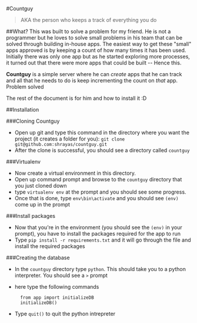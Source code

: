 #Countguy
> AKA the person who keeps a track of everything you do


##What?
This was built to solve a problem for my friend. He is not a programmer but he loves to solve small problems in his team that can be solved through building in-house apps. The easiest way to get these "small" apps approved is by keeping a count of how many times it has been used. Initially there was only one app but as he started exploring more processes, it turned out that there were more apps that could be built -- Hence this. 

**Countguy** is a simple server where he can _create_ apps that he can track and all that he needs to do is keep incrementing the count on _that_ app. Problem solved

The rest of the document is for him and how to install it :D

##Installation

###Cloning Countguy

* Open up git and type this command in the directory where you want the project (it creates a folder for you): `git clone git@github.com:shrayas/countguy.git`
* After the clone is successful, you should see a directory called `countguy`

###Virtualenv

* Now create a virtual environment in this directory.
* Open up command prompt and browse to the `countguy` directory that you just cloned down
* type `virtualenv env` at the prompt and you should see some progress.
* Once that is done, type `env\bin\activate` and you should see `(env)` come up in the prompt

###Install packages

* Now that you're in the environment (you should see the `(env)` in your prompt), you have to install the packages required for the app to run
* Type `pip install -r requirements.txt` and it will go through the file and install the required packages

###Creating the database

* In the `countguy` directory type `python`. This should take you to a python interpreter. You should see a `>` prompt
* here type the following commands

		from app import initializeDB
		initializeDB()
* Type `quit()` to quit the python intrepreter